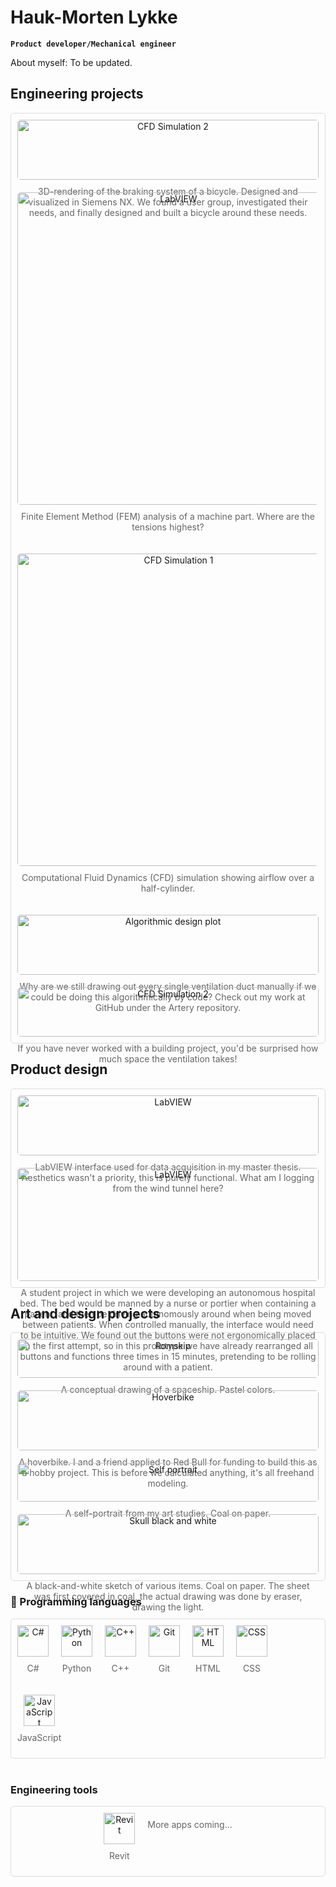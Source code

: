 # Hauk-Morten Lykke

**`Product developer/Mechanical engineer`**

About myself: To be updated.


## Engineering projects

<div style="display: grid; grid-template-columns: repeat(auto-fit, minmax(300px, 1fr)); gap: 20px; padding: 10px; border: 1px solid #ddd; border-radius: 5px;">
  <div style="text-align: center;">
    <img src="photos/sykkelbremser.png" alt="CFD Simulation 2" style="width: 100%; object-fit: cover; border-radius: 5px;" />
    <p style="margin-top: 10px; font-size: 14px; color: #666;">
      3D-rendering of the braking system of a bicycle. Designed and visualized in Siemens NX. We found a user group, investigated their needs, and finally designed and built a bicycle around these needs.
    </p>
  </div>

  <div style="text-align: center;">
    <img src="photos/FEM.png" alt="LabVIEW" style="width: 500px; object-fit: cover; border-radius: 5px;" />
    <p style="margin-top: 10px; font-size: 14px; color: #666;">
      Finite Element Method (FEM) analysis of a machine part. Where are the tensions highest?
    </p>
  </div>
  
  <div style="text-align: center;">
    <img src="photos/CFD_1.png" alt="CFD Simulation 1" style="width: 500px; object-fit: cover; border-radius: 5px;" />
    <p style="margin-top: 10px; font-size: 14px; color: #666;">
      Computational Fluid Dynamics (CFD) simulation showing airflow over a half-cylinder.
    </p>
  </div>

  <div style="text-align: center;">
    <img src="photos/Artery_test_20250114.png" alt="Algorithmic design plot" style="width: 100%; object-fit: cover; border-radius: 5px;" />
    <p style="margin-top: 10px; font-size: 14px; color: #666;">
      Why are we still drawing out every single ventilation duct manually if we could be doing this algorithmically by code? Check out my work at GitHub under the Artery repository.
    </p>
  </div>


  <div style="text-align: center;">
    <img src="photos/ifc_model.png" alt="CFD Simulation 2" style="width: 100%; object-fit: cover; border-radius: 5px;" />
    <p style="margin-top: 10px; font-size: 14px; color: #666;">
      If you have never worked with a building project, you'd be surprised how much space the ventilation takes!
    </p>
  </div>
</div>

## Product design

<div style="display: grid; grid-template-columns: repeat(auto-fit, minmax(300px, 1fr)); gap: 20px; padding: 10px; border: 1px solid #ddd; border-radius: 5px;">
  <div style="text-align: center;">
    <img src="photos/LabVIEW.JPG" alt="LabVIEW" style="width: 100%; object-fit: cover; border-radius: 5px;" />
    <p style="margin-top: 10px; font-size: 14px; color: #666;">
      LabVIEW interface used for data acquisition in my master thesis. Aesthetics wasn't a priority, this is purely functional. What am I logging from the wind tunnel here?
    </p>
  </div>

  <div style="text-align: center;">
    <img src="photos/styrepanel_autonom-sykeseng.png" alt="LabVIEW" style="width: 100%; object-fit: cover; border-radius: 5px;" />
    <p style="margin-top: 10px; font-size: 14px; color: #666;">
      A student project in which we were developing an autonomous hospital bed. The bed would be manned by a nurse or portier when containing a patient, and then be driving autonomously around when being moved between patients. When controlled manually, the interface would need to be intuitive. We found out the buttons were not ergonomically placed in the first attempt, so in this prototype we have already rearranged all buttons and functions three times in 15 minutes, pretending to be rolling around with a patient.
    </p>
  </div>
</div>

## Art and design projects

<div style="display: grid; grid-template-columns: repeat(auto-fit, minmax(300px, 1fr)); gap: 20px; padding: 10px; border: 1px solid #ddd; border-radius: 5px;">
  <div style="text-align: center;">
    <img src="photos/romskip.jpg" alt="Romskip" style="width: 100%; object-fit: cover; border-radius: 5px;" />
    <p style="margin-top: 10px; font-size: 14px; color: #666;">
      A conceptual drawing of a spaceship. Pastel colors.
    </p>
  </div>

  <div style="text-align: center;">
    <img src="photos/Hoverbike_render.jpg" alt="Hoverbike" style="width: 100%; object-fit: cover; border-radius: 5px;" />
    <p style="margin-top: 10px; font-size: 14px; color: #666;">
      A hoverbike. I and a friend applied to Red Bull for funding to build this as a hobby project. This is before we calculated anything, it's all freehand modeling.
    </p>
  </div>

  <div style="text-align: center;">
    <img src="photos/selvportrett.jpg" alt="Self portrait" style="width: 100%; object-fit: cover; border-radius: 5px;" />
    <p style="margin-top: 10px; font-size: 14px; color: #666;">
      A self-portrait from my art studies. Coal on paper.
    </p>
  </div>

  <div style="text-align: center;">
    <img src="photos/skalle_svart-hvitt.jpg" alt="Skull black and white" style="width: 100%; object-fit: cover; border-radius: 5px;" />
    <p style="margin-top: 10px; font-size: 14px; color: #666;">
      A black-and-white sketch of various items. Coal on paper. The sheet was first covered in coal, the actual drawing was done by eraser, drawing the light.
    </p>
  </div>
</div>

### 🧰 Programming languages

<div style="display: flex; flex-wrap: wrap; gap: 20px; padding: 10px; border: 1px solid #ddd; border-radius: 5px;">
  <div style="text-align: center;">
    <img align="center" alt="C#" width="50px" src="https://cdn.jsdelivr.net/gh/devicons/devicon@latest/icons/csharp/csharp-original.svg" />
    <p style="margin-top: 10px; font-size: 14px; color: #666;">C#</p>
  </div>

  <div style="text-align: center;">
    <img align="center" alt="Python" width="50px" src="https://cdn.jsdelivr.net/gh/devicons/devicon/icons/python/python-plain.svg" />
    <p style="margin-top: 10px; font-size: 14px; color: #666;">Python</p>
  </div>

  <div style="text-align: center;">
    <img align="center" alt="C++" width="50px" src="https://cdn.jsdelivr.net/gh/devicons/devicon@latest/icons/cplusplus/cplusplus-original.svg" />
    <p style="margin-top: 10px; font-size: 14px; color: #666;">C++</p>
  </div>

  <div style="text-align: center;">
    <img align="center" alt="Git" width="50px" src="https://cdn.jsdelivr.net/gh/devicons/devicon/icons/git/git-original.svg" />
    <p style="margin-top: 10px; font-size: 14px; color: #666;">Git</p>
  </div>

  <div style="text-align: center;">
    <img align="center" alt="HTML" width="50px" src="https://cdn.jsdelivr.net/gh/devicons/devicon@latest/icons/html5/html5-plain-wordmark.svg" />
    <p style="margin-top: 10px; font-size: 14px; color: #666;">HTML</p>
  </div>

  <div style="text-align: center;">
    <img align="center" alt="CSS" width="50px" src="https://cdn.jsdelivr.net/gh/devicons/devicon/icons/css3/css3-plain.svg" />
    <p style="margin-top: 10px; font-size: 14px; color: #666;">CSS</p>
  </div>

  <div style="text-align: center;">
    <img align="center" alt="JavaScript" width="50px" src="https://cdn.jsdelivr.net/gh/devicons/devicon/icons/javascript/javascript-plain.svg" />
    <p style="margin-top: 10px; font-size: 14px; color: #666;">JavaScript</p>
  </div>
</div>

<br />

### Engineering tools

<div style="display: flex; flex-wrap: wrap; gap: 20px; justify-content: center; padding: 10px; border: 1px solid #ddd; border-radius: 5px;">
  <div style="text-align: center;">
    <img align="center" alt="Revit" width="50px" src="icons/autodesk-revit.svg" />
    <p style="margin-top: 10px; font-size: 14px; color: #666;">Revit</p>
  </div>
  <div style="text-align: center;">
    <p style="margin-top: 10px; font-size: 14px; color: #666;">More apps coming...</p>
  </div>
</div>
